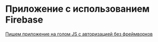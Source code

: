 # Приложение с использованием Firebase

[Пишем приложение на голом JS с авторизацией без фреймворков](https://youtu.be/KS2ngnRAKlg)
